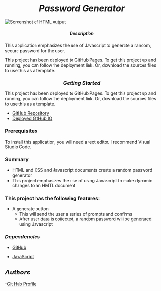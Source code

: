 # <center>*Password Generator*</center>


![Screenshot of HTML output](https://)


##### <center>*Description*</center>

This application emphasizes the use of Javascript to generate a random, secure password for the user. 

This project has been deployed to GitHub Pages. To get this project up and running, you can follow the deployment link. Or, download the sources files to use this as a template.

### <center>*Getting Started*</center>

This project has been deployed to GitHub Pages. To get this project up and running, you can follow the deployment link. Or, download the sources files to use this as a template.

* [GitHub Repository](https://github.com/abairdster)
* [Deployed GitHub IO](https://)

### Prerequisites

To install this application, you will need a text editor. I recommend Visual Studio Code. 

### Summary
* HTML and CSS and Javascript documents create a random password generator 
* This project emphasizes the use of using Javascript to make dynamic changes to an HMTL document



### This project has the following features: 
* A generate button
    * This will send the user a series of prompts and confirms
    * After user data is collected, a random password will be generated using Javascript



### *Dependencies*


 - [GitHub](https://github.com/)

 - [JavaScript](https://developer.mozilla.org/en-US/docs/Web/JavaScript)

 

 
## *Authors*
-[Git Hub Profile](https://github.com/abairdster/PasswordGEN2022.git)
 

 

 



